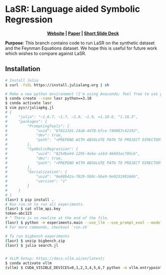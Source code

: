 # LaSR: Language aided Symbolic Regression

<center style="font-weight: bold;">
    <a href="https://trishullab.github.io/lasr-web/">Website</a> | 
    <a href="https://atharvas.net/static/lasr.pdf/">Paper</a> | 
    <a href="https://trishullab.github.io/lasr-web/static/lasr-slides.pdf"> Short Slide Deck</a>
</center>

**Purpose**: This branch contains code to run LaSR on the synthetic dataset and the Feynman Equations dataset. We hope this is useful for future work which wishes to compare against LaSR.

## Installation

```bash
# Install Julia
$ curl -fsSL https://install.julialang.org | sh

# Make a new python environment (I'm using Anaconda; feel free to use your favorite package manager).
$ conda create --name lasr python==3.10
$ conda activate lasr
$ vim pysr/juliapkg.jl
# {
#     "julia": "~1.6.7, ~1.7, ~1.8, ~1.9, =1.10.0, ^1.10.3",
#     "packages": {
#         "PromptingTools": {
#             "uuid": "670122d1-24a8-4d70-bfce-740807c42192",
#             "dev": true,
#             "path": "<PREPEND WITH ABSOLUTE PATH TO PROJECT DIRECTORY>/PromptingTools.jl"
#         },
#         "SymbolicRegression": {
#             "uuid": "8254be44-1295-4e6a-a16d-46603ac705cb",
#             "dev": true,
#             "path": "<PREPEND WITH ABSOLUTE PATH TO PROJECT DIRECTORY>/SymbolicRegression.jl"
#         },
#         "Serialization": {
#             "uuid": "9e88b42a-f829-5b0c-bbe9-9e923198166b",
#             "version": "1"
#         }
#     }
# }
(lasr) $ pip install .
# Run run.sh to run all experiments.
(lasr) $ cat vllm_api.key
token-abc123
# ^ There is no newline at the end of the file.
(lasr) $ python -m experiments.main --use_llm --use_prompt_evol --model "meta-llama/Meta-Llama-3-8B-Instruct" --api_key "vllm_api.key" --model_url "http://localhost:11440/v1" --exp_idx 0 --dataset_path data/FeynmanEquations.csv  --dataset "Feynman" --start_idx 0 
# For more commands, checkout `run.sh`

# To run bigbench experiments
(lasr) $ unzip bigbench.zip
(lasr) $ julia search.jl


# VLLM Setup: https://docs.vllm.ai/en/latest/
$ conda activate vllm
(vllm) $ CUDA_VISIBLE_DEVICES=0,1,2,3,4,5,6,7 python -m vllm.entrypoints.openai.api_server --model meta-llama/Meta-Llama-3-8B-Instruct --api-key token-abc123 --port 11440 --tensor-parallel-size 8 --disable-log-requests --block-size 32 --swap-space 4
```
